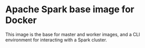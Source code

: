 # Apache Spark base image for Docker

This image is the base for master and worker images, and a CLI
environment for interacting with a Spark cluster.

